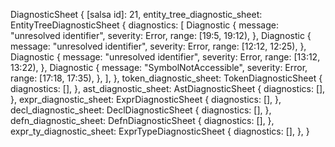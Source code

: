 DiagnosticSheet {
    [salsa id]: 21,
    entity_tree_diagnostic_sheet: EntityTreeDiagnosticSheet {
        diagnostics: [
            Diagnostic {
                message: "unresolved identifier",
                severity: Error,
                range: [19:5, 19:12),
            },
            Diagnostic {
                message: "unresolved identifier",
                severity: Error,
                range: [12:12, 12:25),
            },
            Diagnostic {
                message: "unresolved identifier",
                severity: Error,
                range: [13:12, 13:22),
            },
            Diagnostic {
                message: "SymbolNotAccessible",
                severity: Error,
                range: [17:18, 17:35),
            },
        ],
    },
    token_diagnostic_sheet: TokenDiagnosticSheet {
        diagnostics: [],
    },
    ast_diagnostic_sheet: AstDiagnosticSheet {
        diagnostics: [],
    },
    expr_diagnostic_sheet: ExprDiagnosticSheet {
        diagnostics: [],
    },
    decl_diagnostic_sheet: DeclDiagnosticSheet {
        diagnostics: [],
    },
    defn_diagnostic_sheet: DefnDiagnosticSheet {
        diagnostics: [],
    },
    expr_ty_diagnostic_sheet: ExprTypeDiagnosticSheet {
        diagnostics: [],
    },
}